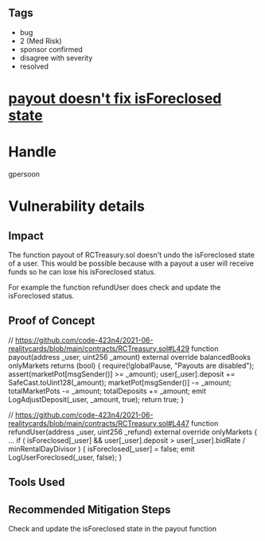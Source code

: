 ## Tags

- bug
- 2 (Med Risk)
- sponsor confirmed
- disagree with severity
- resolved

# [payout doesn't fix isForeclosed state](https://github.com/code-423n4/2021-06-realitycards-findings/issues/28) 

# Handle

gpersoon


# Vulnerability details

## Impact
The function payout of RCTreasury.sol doesn't undo the isForeclosed state of a user.
This would be possible because with a payout a user will receive funds so he can lose his isForeclosed status.

For example the function refundUser does check and update the isForeclosed status.

## Proof of Concept
// https://github.com/code-423n4/2021-06-realitycards/blob/main/contracts/RCTreasury.sol#L429
 function payout(address _user, uint256 _amount)  external override balancedBooks onlyMarkets returns (bool) {
        require(!globalPause, "Payouts are disabled");
        assert(marketPot[msgSender()] >= _amount);
        user[_user].deposit += SafeCast.toUint128(_amount);
        marketPot[msgSender()] -= _amount;
        totalMarketPots -= _amount;
        totalDeposits += _amount;
        emit LogAdjustDeposit(_user, _amount, true);
        return true;
    }

// https://github.com/code-423n4/2021-06-realitycards/blob/main/contracts/RCTreasury.sol#L447 
function refundUser(address _user, uint256 _refund)  external override onlyMarkets {
     ...
        if ( isForeclosed[_user] && user[_user].deposit > user[_user].bidRate / minRentalDayDivisor )  {
            isForeclosed[_user] = false;
            emit LogUserForeclosed(_user, false);
        }

## Tools Used

## Recommended Mitigation Steps
Check and update the isForeclosed state in the payout function

